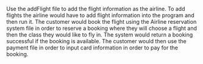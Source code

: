 Use the addFlight file to add the flight information as the airline. To add flights the airline would have to add flight information into the program and then run it.
The customer would book the flight using the Airline reservation system file in order to reserve a booking where they will choose a flight and then the class they would like to fly in. The system would return a booking successful if the booking is available.
The customer would then use the payment file in order to input card information in order to pay for the booking.
